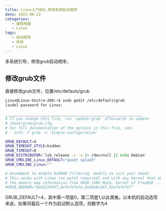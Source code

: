 ```yaml
---
title: Linux入门001_修改系统启动顺序
date: 2022-06-23
categories:
   - 编程电脑
   - Linux
tags: 
   - 启动顺序
   - 系统
   - Linux 
---
```


多系统引导，修改grub启动顺序。
<!-- more -->

## 修改grub文件

直接修改grub文件，位置/etc/defauts/grub

```bash
Linux@Linux-Vostro-260:~$ sudo gedit /etc/default/grub
[sudo] password for Linux:

______________________________________________________________
# If you change this file, run 'update-grub' afterwards to update
# /boot/grub/grub.cfg.
# For full documentation of the options in this file, see:
#   info -f grub -n 'Simple configuration'

GRUB_DEFAULT=4
GRUB_TIMEOUT_STYLE=hidden
GRUB_TIMEOUT=8
GRUB_DISTRIBUTOR=`lsb_release -i -s 2> /dev/null || echo Debian`
GRUB_CMDLINE_Linux_DEFAULT="quiet splash"
GRUB_CMDLINE_Linux=""

# Uncomment to enable BadRAM filtering, modify to suit your needs
# This works with Linux (no patch required) and with any kernel that obtains
# the memory map information from GRUB (GNU Mach, kernel of FreeBSD ...)
#GRUB_BADRAM="0x01234567,0xfefefefe,0x89abcdef,0xefefefef"
```

GRUB_DEFAULT=4，其中第一项是0，第二项是1,以此类推。以本机的启动选项来说，如果将最后一个作为启动默认选项，则数字为4
